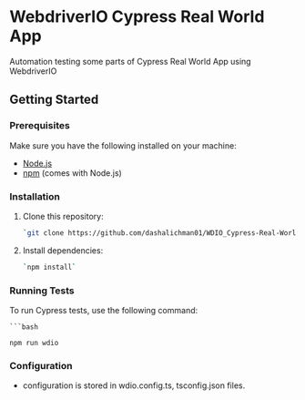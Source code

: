 # WebdriverIO Cypress Real World App

Automation testing some parts of Cypress Real World App using WebdriverIO

## Getting Started

### Prerequisites

Make sure you have the following installed on your machine:

- [Node.js](https://nodejs.org/)
- [npm](https://www.npmjs.com/) (comes with Node.js)

### Installation

1. Clone this repository:

   ```bash
   `git clone https://github.com/dashalichman01/WDIO_Cypress-Real-World-App.git`

2. Install dependencies:

    ```bash
   `npm install`

### Running Tests

To run Cypress tests, use the following command:

    ```bash
   `npm run wdio`

### Configuration

-  configuration is stored in wdio.config.ts, tsconfig.json files.
